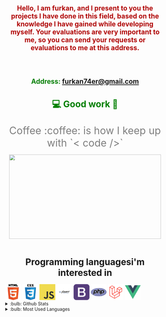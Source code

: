 
<font color="browm" align="center">

## Hello, I am furkan, and I present to you the projects I have done in this field, based on the knowledge I have gained while developing myself. Your evaluations are very important to me, so you can send your requests or evaluations to me at this address.
</font >

<br />
<br />
<center> 
<font color="green" align="center">

## Address: furkan74er@gmail.com

#  :computer:  Good work	:hugs:  
</font>
<br />
<font color="grey" size="6" align="center">
Coffee :coffee: is how I keep up with `< code />` 
</font>
<br />
<br />
<img align="center" src="https://media.giphy.com/media/Wq4XuPC9gFzR6/giphy.gif" 
width="480" height="266"></img>
<br />
<br />

# Programming languages ​​i'm interested in
</center>


<img float="left" src="https://raw.githubusercontent.com/github/explore/80688e429a7d4ef2fca1e82350fe8e3517d3494d/topics/html/html.png" width="50" height="50" />
<img  float="left" src="https://raw.githubusercontent.com/github/explore/80688e429a7d4ef2fca1e82350fe8e3517d3494d/topics/css/css.png" width="50" height="50" />
<img  float="left" src="https://raw.githubusercontent.com/github/explore/80688e429a7d4ef2fca1e82350fe8e3517d3494d/topics/javascript/javascript.png" width="50" height="50" />
<img  float="left" src="https://raw.githubusercontent.com/github/explore/80688e429a7d4ef2fca1e82350fe8e3517d3494d/topics/jquery/jquery.png" width="50" height="50" />
<img  float="left" src="https://raw.githubusercontent.com/github/explore/80688e429a7d4ef2fca1e82350fe8e3517d3494d/topics/bootstrap/bootstrap.png" width="50" height="50" />
<img  float="left" src="https://raw.githubusercontent.com/github/explore/80688e429a7d4ef2fca1e82350fe8e3517d3494d/topics/php/php.png" width="50" height="50" />
<img  float="left" src="https://raw.githubusercontent.com/github/explore/80688e429a7d4ef2fca1e82350fe8e3517d3494d/topics/laravel/laravel.png" width="50" height="50" />
<img  float="left" src="https://raw.githubusercontent.com/github/explore/80688e429a7d4ef2fca1e82350fe8e3517d3494d/topics/vue/vue.png" width="50" height="50" />

<br />



<details>
<summary>:bulb: Github Stats</summary>
<img src="https://github-readme-stats.vercel.app/api?username=FRKN74&theme=dark" >
</details>

<details>
<summary>:bulb:  Most Used Languages</summary>
<img src="https://github-readme-stats.vercel.app/api/top-langs/?username=FRKN74&layout=compact" >
</details>

<!--
**FRKN74/frkn74** is a ✨ _special_ ✨ repository because its `README.md` (this file) appears on your GitHub profile.

Here are some ideas to get you started:

- 🔭 I’m currently working on ...
- 🌱 I’m currently learning ...
- 👯 I’m looking to collaborate on ...
- 🤔 I’m looking for help with ...
- 💬 Ask me about ...
- 📫 How to reach me: ...
- 😄 Pronouns: ...
- ⚡ Fun fact: ...
-->
